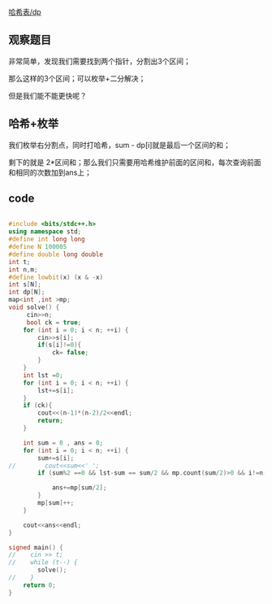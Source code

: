 [哈希表/dp](https://codeforces.com/contest/21/problem/C)

## 观察题目

非常简单，发现我们需要找到两个指针，分割出3个区间；

那么这样的3个区间；可以枚举+二分解决；

但是我们能不能更快呢？

## 哈希+枚举

我们枚举右分割点，同时打哈希，sum - dp[i]就是最后一个区间的和；

剩下的就是 2*区间和；那么我们只需要用哈希维护前面的区间和，每次查询前面和相同的次数加到ans上；

## code

```cpp

#include <bits/stdc++.h>
using namespace std;
#define int long long
#define N 100005
#define double long double
int t;
int n,m;
#define lowbit(x) (x & -x)
int s[N];
int dp[N];
map<int ,int >mp;
void solve() {
     cin>>n;
     bool ck = true;
    for (int i = 0; i < n; ++i) {
        cin>>s[i];
        if(s[i]!=0){
            ck= false;
        }
    }
    int lst =0;
    for (int i = 0; i < n; ++i) {
        lst+=s[i];
    }
    if (ck){
        cout<<(n-1)*(n-2)/2<<endl;
        return;
    }

    int sum = 0 , ans = 0;
    for (int i = 0; i < n; ++i) {
        sum+=s[i];
//        cout<<sum<<' ';
        if (sum%2 ==0 && lst-sum == sum/2 && mp.count(sum/2)>0 && i!=n-1){

            ans+=mp[sum/2];
        }
        mp[sum]++;
    }

    cout<<ans<<endl;
}

signed main() {
//    cin >> t;
//    while (t--) {
        solve();
//    }
    return 0;
}
```